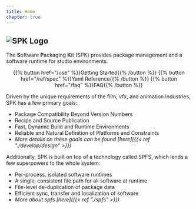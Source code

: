 ```yaml
---
title: Home
chapter: true
---
```


<img style="max-width: 200px"
alt="SPK Logo" src="/images/spk_black.png"/>
---

The **S**oftware **P**ackaging **K**it (SPK) provides package management and a software runtime for studio environments.

<div style="text-align: center; width: 100%">{{% button href="/use" %}}Getting Started{{% /button %}} {{% button href="/ref/spec" %}}Yaml Reference{{% /button %}} {{% button href="/faq" %}}FAQ{{% /button %}}</div>

Driven by the unique requirements of the film, vfx, and animation industries, SPK has a few primary goals:

- Package Compatibility Beyond Version Numbers
- Recipe and Source Publication
- Fast, Dynamic Build and Runtime Environments
- Reliable and Natural Definition of Platforms and Constraints
- _More details on these goals can be found [here]({{< ref "./develop/design" >}})_

Additionally, SPK is built on top of a technology called SPFS, which lends a few superpowers to the whole system:

- Per-process, isolated software runtimes
- A single, consistent file path for all software at runtime
- File-level de-duplication of package data
- Efficient sync, transfer and localization of software
- _More about spfs [here]({{< ref "./spfs" >}})_
